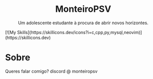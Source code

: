 <h1 align="center">MonteiroPSV</h1>

<p align="center">Um adolescente estudante à procura de abrir novos horizontes.</p>
[![My Skills](https://skillicons.dev/icons?i=c,cpp,py,mysql,neovim)](https://skillicons.dev)

<h1>Sobre</h1>
<p>Queres falar comigo? discord @ monteiropsv</p>
